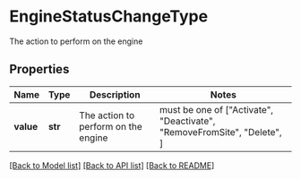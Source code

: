 # EngineStatusChangeType

The action to perform on the engine

## Properties
Name | Type | Description | Notes
------------ | ------------- | ------------- | -------------
**value** | **str** | The action to perform on the engine |  must be one of ["Activate", "Deactivate", "RemoveFromSite", "Delete", ]

[[Back to Model list]](../README.md#documentation-for-models) [[Back to API list]](../README.md#documentation-for-api-endpoints) [[Back to README]](../README.md)


